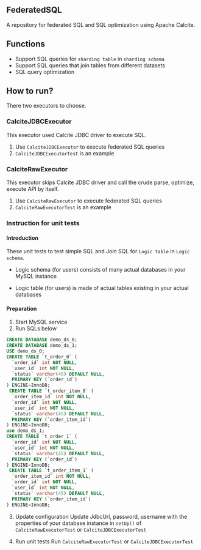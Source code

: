 
## FederatedSQL
A repository for federated SQL and SQL optimization using Apache Calcite.

## Functions
- Support SQL queries for `sharding table` in `sharding schema`
- Support SQL queries that join tables from different datasets 
- SQL query optimization

## How to run?
There two executors to choose.

### CalciteJDBCExecutor

This executor used Calcite JDBC driver to execute SQL.
1. Use `CalciteJDBCExecutor` to execute federated SQL queries
2. `CalciteJDBCExecutorTest` is an example
    
### CalciteRawExecutor

This executor skips Calcite JDBC driver and call the crude parse, optimize, execute API by itself.
1. Use `CalciteRawExecutor` to execute federated SQL queries
2. `CalciteRawExecutorTest` is an example


### Instruction for unit tests

#### Introduction
These unit tests to test simple SQL and Join SQL for `Logic table` in `Logic schema`.

- Logic schema (for users) consists of many actual databases in your MySQL instance

- Logic table (for users) is made of actual tables existing in your actual databases

#### Preparation
1. Start MySQL service
2. Run SQLs below
```sql
CREATE DATABASE demo_ds_0;
CREATE DATABASE demo_ds_1;
USE demo_ds_0;
CREATE TABLE `t_order_0` (
  `order_id` int NOT NULL,
  `user_id` int NOT NULL,
  `status` varchar(45) DEFAULT NULL,
  PRIMARY KEY (`order_id`)
) ENGINE=InnoDB;
 CREATE TABLE `t_order_item_0` (
  `order_item_id` int NOT NULL,
  `order_id` int NOT NULL,
  `user_id` int NOT NULL,
  `status` varchar(45) DEFAULT NULL,
  PRIMARY KEY (`order_item_id`)
) ENGINE=InnoDB;
use demo_ds_1;
CREATE TABLE `t_order_1` (
  `order_id` int NOT NULL,
  `user_id` int NOT NULL,
  `status` varchar(45) DEFAULT NULL,
  PRIMARY KEY (`order_id`)
) ENGINE=InnoDB;
 CREATE TABLE `t_order_item_1` (
  `order_item_id` int NOT NULL,
  `order_id` int NOT NULL,
  `user_id` int NOT NULL,
  `status` varchar(45) DEFAULT NULL,
  PRIMARY KEY (`order_item_id`)
) ENGINE=InnoDB;
```
3. Update configuration
Update JdbcUrl, password, username with the properties of your database instance in `setUp()` of `CalciteRawExecutorTest` or `CalciteJDBCExecutorTest`

4. Run unit tests
Run `CalciteRawExecutorTest` or `CalciteJDBCExecutorTest`
